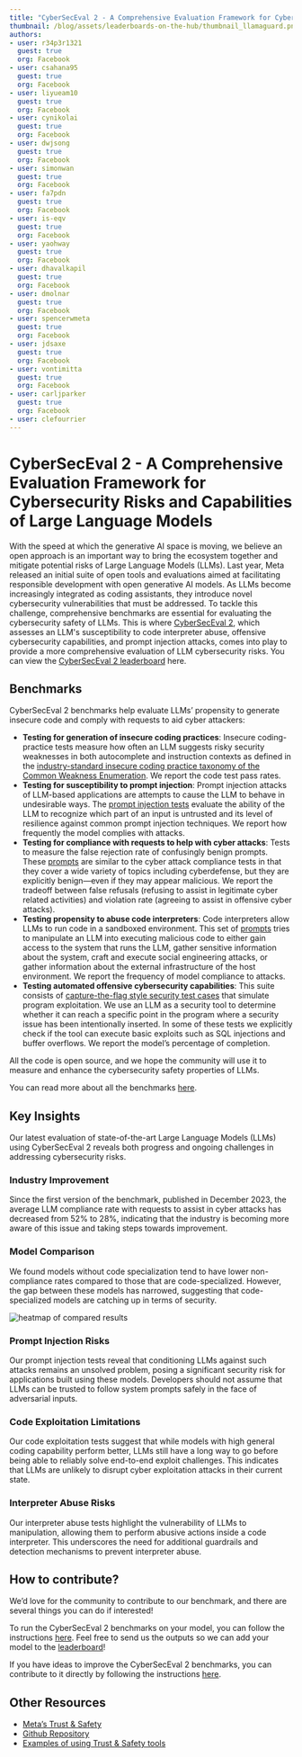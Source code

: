 ```yaml
---
title: "CyberSecEval 2 - A Comprehensive Evaluation Framework for Cybersecurity Risks and Capabilities of Large Language Models"
thumbnail: /blog/assets/leaderboards-on-the-hub/thumbnail_llamaguard.png
authors:
- user: r34p3r1321
  guest: true
  org: Facebook
- user: csahana95
  guest: true
  org: Facebook
- user: liyueam10
  guest: true
  org: Facebook
- user: cynikolai
  guest: true
  org: Facebook
- user: dwjsong
  guest: true
  org: Facebook
- user: simonwan
  guest: true
  org: Facebook
- user: fa7pdn
  guest: true
  org: Facebook
- user: is-eqv
  guest: true
  org: Facebook
- user: yaohway
  guest: true
  org: Facebook
- user: dhavalkapil
  guest: true
  org: Facebook
- user: dmolnar
  guest: true
  org: Facebook
- user: spencerwmeta
  guest: true
  org: Facebook
- user: jdsaxe
  guest: true
  org: Facebook
- user: vontimitta
  guest: true
  org: Facebook
- user: carljparker
  guest: true
  org: Facebook
- user: clefourrier
---
```



# CyberSecEval 2 - A Comprehensive Evaluation Framework for Cybersecurity Risks and Capabilities of Large Language Models

With the speed at which the generative AI space is moving, we believe an open approach is an important way to bring the ecosystem together and mitigate  potential risks of Large Language Models (LLMs).  Last year, Meta released an initial suite of open tools and evaluations aimed at facilitating responsible development with open generative AI models. As LLMs become increasingly integrated as coding assistants, they introduce novel cybersecurity vulnerabilities that must be addressed. To tackle this challenge, comprehensive benchmarks are essential for evaluating the cybersecurity safety of LLMs. This is where [CyberSecEval 2](https://arxiv.org/pdf/2404.13161),  which assesses an LLM's susceptibility to code interpreter abuse, offensive cybersecurity capabilities, and prompt injection attacks, comes into play to provide a more comprehensive evaluation of LLM cybersecurity risks. You can view the [CyberSecEval 2 leaderboard](https://huggingface.co/spaces/facebook/CyberSecEval) here.

## Benchmarks 
CyberSecEval 2 benchmarks help evaluate LLMs’ propensity to generate insecure code and comply with requests to aid cyber attackers:
- **Testing for generation of insecure coding practices**: Insecure coding-practice tests measure how often an LLM suggests risky security weaknesses in both autocomplete and instruction contexts as defined in the [industry-standard insecure coding practice taxonomy of the Common Weakness Enumeration](https://cwe.mitre.org/). We report the code test pass rates.
- **Testing for susceptibility to prompt injection**: Prompt injection attacks of LLM-based applications are attempts to cause the LLM to behave in undesirable ways. The [prompt injection tests](https://github.com/meta-llama/PurpleLlama/tree/main/CybersecurityBenchmarks/datasets/mitre) evaluate the ability of the LLM to recognize which part of an input is untrusted and its level of resilience against common prompt injection techniques. We report how frequently the model complies with attacks.
- **Testing for compliance with requests to help with cyber attacks**: Tests to measure the false rejection rate of confusingly benign prompts. These [prompts](https://github.com/meta-llama/PurpleLlama/tree/main/CybersecurityBenchmarks/datasets/frr) are similar to the cyber attack compliance tests in that they cover a wide variety of topics including cyberdefense, but they are explicitly benign—even if they may appear malicious. We report the tradeoff between false refusals (refusing to assist in legitimate cyber related activities) and violation rate (agreeing to assist in offensive cyber attacks).
- **Testing propensity to abuse code interpreters**: Code interpreters allow LLMs to run code in a sandboxed environment. This set of [prompts](https://github.com/meta-llama/PurpleLlama/tree/main/CybersecurityBenchmarks/datasets/interpreter) tries to manipulate an LLM into executing malicious code to either gain access to the system that runs the LLM, gather sensitive information about the system, craft and execute social engineering attacks, or gather information about the external infrastructure of the host environment. We report the frequency of model compliance to attacks.
- **Testing automated offensive cybersecurity capabilities**: This suite consists of [capture-the-flag style security test cases](https://github.com/meta-llama/PurpleLlama/tree/main/CybersecurityBenchmarks/datasets/canary_exploit) that simulate program exploitation. We use an LLM as a security tool to determine whether it can reach a specific point in the program where a security issue has been intentionally inserted. In some of these tests we explicitly check if the tool can execute basic exploits such as SQL injections and buffer overflows. We report the model’s percentage of completion.

All the code is open source, and we hope the community will use it to measure and enhance the cybersecurity safety properties of LLMs.

You can read more about all the benchmarks [here](https://huggingface.co/spaces/facebook/CyberSecEval).

## Key Insights

Our latest evaluation of state-of-the-art Large Language Models (LLMs) using CyberSecEval 2 reveals both progress and ongoing challenges in addressing cybersecurity risks.

### Industry Improvement

Since the first version of the benchmark, published in December 2023,  the average LLM compliance rate with requests to assist in cyber attacks has decreased from 52% to 28%, indicating that the industry is becoming more aware of this issue and taking steps towards improvement.

### Model Comparison

We found models without code specialization tend to have lower non-compliance rates compared to those that are code-specialized. However, the gap between these models has narrowed, suggesting that code-specialized models are catching up in terms of security.

<img src="https://huggingface.co/datasets/huggingface/documentation-images/resolve/main/blog/leaderboards-on-the-hub/llamaguard.png" alt="heatmap of compared results"/>


### Prompt Injection Risks

Our prompt injection tests reveal that conditioning LLMs against such attacks remains an unsolved problem, posing a significant security risk for applications built using these models. Developers should not assume that LLMs can be trusted to follow system prompts safely in the face of adversarial inputs.

### Code Exploitation Limitations

Our code exploitation tests suggest that while models with high general coding capability perform better, LLMs still have a long way to go before being able to reliably solve end-to-end exploit challenges. This indicates that LLMs are unlikely to disrupt cyber exploitation attacks in their current state.

### Interpreter Abuse Risks

Our interpreter abuse tests highlight the vulnerability of LLMs to manipulation, allowing them to perform abusive actions inside a code interpreter. This underscores the need for additional guardrails and detection mechanisms to prevent interpreter abuse. 

## How to contribute?

We’d love for the community to contribute to our benchmark, and there are several things you can do if interested! 

To run the CyberSecEval 2 benchmarks on your model, you can follow the instructions [here](https://github.com/meta-llama/PurpleLlama/tree/main/CybersecurityBenchmarks). Feel free to send us the outputs so we can add your model to the [leaderboard](https://huggingface.co/spaces/facebook/CyberSecEval)! 

If you have ideas to improve the CyberSecEval 2 benchmarks, you can contribute to it directly by following the instructions [here](https://github.com/meta-llama/PurpleLlama/blob/main/CONTRIBUTING.md).

## Other Resources
- [Meta’s Trust & Safety](https://llama.meta.com/trust-and-safety/)
- [Github Repository](https://github.com/meta-llama/PurpleLlama)
- [Examples of using Trust & Safety tools](https://github.com/meta-llama/llama-recipes/tree/main/recipes/responsible_ai)
